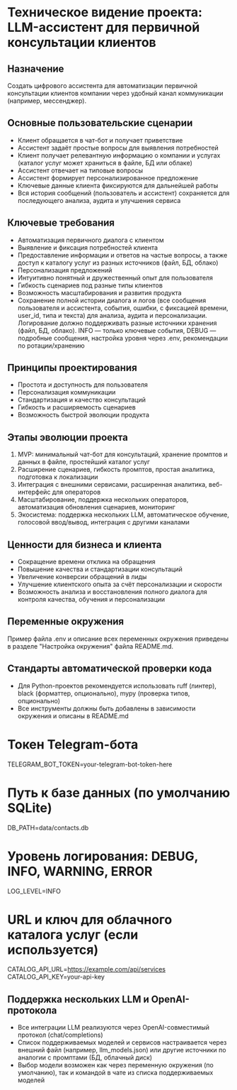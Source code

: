 # Техническое видение проекта: LLM-ассистент для первичной консультации клиентов

## Назначение
Создать цифрового ассистента для автоматизации первичной консультации клиентов компании через удобный канал коммуникации (например, мессенджер).

## Основные пользовательские сценарии
- Клиент обращается в чат-бот и получает приветствие
- Ассистент задаёт простые вопросы для выявления потребностей
- Клиент получает релевантную информацию о компании и услугах (каталог услуг может храниться в файле, БД или облаке)
- Ассистент отвечает на типовые вопросы
- Ассистент формирует персонализированное предложение
- Ключевые данные клиента фиксируются для дальнейшей работы
- Вся история сообщений (пользователь и ассистент) сохраняется для последующего анализа, аудита и улучшения сервиса

## Ключевые требования
- Автоматизация первичного диалога с клиентом
- Выявление и фиксация потребностей клиента
- Предоставление информации и ответов на частые вопросы, а также доступ к каталогу услуг из разных источников (файл, БД, облако)
- Персонализация предложений
- Интуитивно понятный и дружественный опыт для пользователя
- Гибкость сценариев под разные типы клиентов
- Возможность масштабирования и развития продукта
- Сохранение полной истории диалога и логов (все сообщения пользователя и ассистента, события, ошибки, с фиксацией времени, user_id, типа и текста) для анализа, аудита и персонализации. Логирование должно поддерживать разные источники хранения (файл, БД, облако). INFO — только ключевые события, DEBUG — подробные сообщения, настройка уровня через .env, рекомендации по ротации/хранению

## Принципы проектирования
- Простота и доступность для пользователя
- Персонализация коммуникации
- Стандартизация и качество консультаций
- Гибкость и расширяемость сценариев
- Возможность быстрой эволюции продукта

## Этапы эволюции проекта
1. MVP: минимальный чат-бот для консультаций, хранение промптов и данных в файле, простейший каталог услуг
2. Расширение сценариев, гибкость промптов, простая аналитика, подготовка к локализации
3. Интеграция с внешними сервисами, расширенная аналитика, веб-интерфейс для операторов
4. Масштабирование, поддержка нескольких операторов, автоматизация обновления сценариев, мониторинг
5. Экосистема: поддержка нескольких LLM, автоматическое обучение, голосовой ввод/вывод, интеграция с другими каналами

## Ценности для бизнеса и клиента
- Сокращение времени отклика на обращения
- Повышение качества и стандартизации консультаций
- Увеличение конверсии обращений в лиды
- Улучшение клиентского опыта за счёт персонализации и скорости
- Возможность анализа и восстановления полного диалога для контроля качества, обучения и персонализации

## Переменные окружения

Пример файла .env и описание всех переменных окружения приведены в разделе "Настройка окружения" файла README.md.

## Стандарты автоматической проверки кода
- Для Python-проектов рекомендуется использовать ruff (линтер), black (форматтер, опционально), mypy (проверка типов, опционально)
- Все инструменты должны быть добавлены в зависимости окружения и описаны в README.md

# Токен Telegram-бота
TELEGRAM_BOT_TOKEN=your-telegram-bot-token-here

# Путь к базе данных (по умолчанию SQLite)
DB_PATH=data/contacts.db

# Уровень логирования: DEBUG, INFO, WARNING, ERROR
LOG_LEVEL=INFO

# URL и ключ для облачного каталога услуг (если используется)
CATALOG_API_URL=https://example.com/api/services
CATALOG_API_KEY=your-api-key

## Поддержка нескольких LLM и OpenAI-протокола
- Все интеграции LLM реализуются через OpenAI-совместимый протокол (chat/completions)
- Список поддерживаемых моделей и сервисов настраивается через внешний файл (например, llm_models.json) или другие источники по аналогии с промптами (БД, облачный диск)
- Выбор модели возможен как через переменную окружения (по умолчанию), так и командой в чате из списка поддерживаемых моделей 